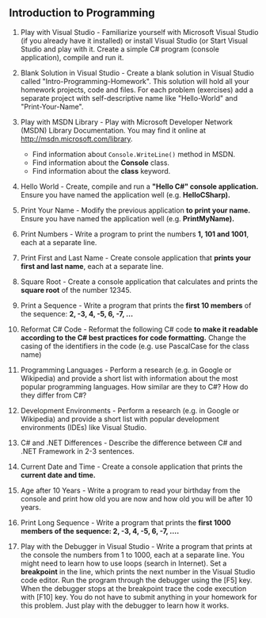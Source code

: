 ## Introduction to Programming

1. Play with Visual Studio - Familiarize yourself with Microsoft Visual Studio (if you already have it installed) or install Visual Studio (or 
Start Visual Studio and play with it. Create a simple C# program (console application), compile and run it.

2. Blank Solution in Visual Studio - Create a blank solution in Visual Studio called "Intro-Programming-Homework". This solution will hold all your homework projects, code and files. For each problem (exercises) add a separate project with self-descriptive name like "Hello-World" and "Print-Your-Name".

3. Play with MSDN Library - Play with Microsoft Developer Network (MSDN) Library Documentation. You may find it online at http://msdn.microsoft.com/library.
	* Find information about `Console.WriteLine()` method in MSDN.
	* Find information about the **Console** class.
	* Find information about the **class** keyword.

4. Hello World - Create, compile and run a **"Hello C#" console application.** Ensure you have named the application well (e.g. **HelloCSharp).**

5. Print Your Name - Modify the previous application **to print your name.** Ensure you have named the application well (e.g. **PrintMyName).**

6. Print Numbers - Write a program to print the numbers **1, 101 and 1001**, each at a separate line.

7. Print First and Last Name - Create console application that **prints your first and last name**, each at a separate line.

8. Square Root - Create a console application that calculates and prints the **square root** of the number 12345.

9. Print a Sequence - Write a program that prints the **first 10 members** of the sequence: **2, -3, 4, -5, 6, -7, ...**

10. Reformat C# Code - Reformat the following C# code **to make it readable according to the C# best practices for code formatting.** Change the casing of the identifiers in the code (e.g. use PascalCase for the class name)

11. Programming Languages - Perform a research (e.g. in Google or Wikipedia) and provide a short list with information about the most popular programming languages. How similar are they to C#? How do they differ from C#?

12. Development Environments - Perform a research (e.g. in Google or Wikipedia) and provide a short list with popular development environments (IDEs) like Visual Studio.

13. C# and .NET Differences - Describe the difference between C# and .NET Framework in 2-3 sentences.

14. Current Date and Time - Create a console application that prints the **current date and time.**

15. Age after 10 Years - Write a program to read your birthday from the console and print how old you are now and how old you will be after 10 years.

16. Print Long Sequence - Write a program that prints the **first 1000 members of the sequence: 2, -3, 4, -5, 6, -7, ....**

17. Play with the Debugger in Visual Studio - Write a program that prints at the console the numbers from 1 to 1000, each at a separate line. You might need to learn how to use loops (search in Internet). Set a **breakpoint** in the line, which prints the next number in the Visual Studio code editor. Run the program through the debugger using the [F5] key. When the debugger stops at the breakpoint trace the code execution with [F10] key. You do not have to submit anything in your homework for this problem. Just play with the debugger to learn how it works.